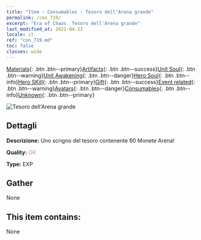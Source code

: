 ```yaml
---
title: "Item - Consumables - Tesoro dell'Arena grande"
permalink: /con_719/
excerpt: "Era of Chaos  Tesoro dell'Arena grande"
last_modified_at: 2021-04-23
locale: it
ref: "con_719.md"
toc: false
classes: wide
---
```

 [Materials](/ItemsIT/){: .btn .btn--primary}[Artifacts](/ItemsIT/Artifacts/){: .btn .btn--success}[Unit Soul](/ItemsIT/UnitSoul/){: .btn .btn--warning}[Unit Awakening](/ItemsIT/UnitAwakening/){: .btn .btn--danger}[Hero Soul](/ItemsIT/HeroSoul/){: .btn .btn--info}[Hero SKill](/ItemsIT/HeroSkill/){: .btn .btn--primary}[Gift](/ItemsIT/Gift/){: .btn .btn--success}[Event related](/ItemsIT/Events/){: .btn .btn--warning}[Avatars](/ItemsIT/Avatars/){: .btn .btn--danger}[Consumables](/ItemsIT/Consumables/){: .btn .btn--info}[Unknown](/ItemsIT/Unknown/){: .btn .btn--primary}

 ![Tesoro dell'Arena grande](/images/t/i_504.png)

## Dettagli
 **Descrizione:** Uno scrigno del tesoro contenente 60 Monete Arena!

 **Quality:** <span style="color: #DA70D6">OK</span>

 **Type:** EXP

## Gather

  None

## This item contains:

  None

